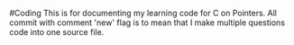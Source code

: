#Coding
This is for documenting my learning code for C on Pointers.
All commit with comment 'new' flag is to mean that I make multiple questions code into one source file.
